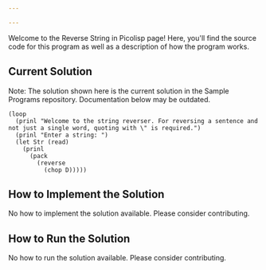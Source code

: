 ```yaml
---

---
```


Welcome to the Reverse String in Picolisp page! Here, you'll find the source code for this program as well as a description of how the program works.

## Current Solution

Note: The solution shown here is the current solution in the Sample Programs repository. Documentation below may be outdated.

```Picolisp
(loop 
  (prinl "Welcome to the string reverser. For reversing a sentence and not just a single word, quoting with \" is required.")
  (prinl "Enter a string: ")
  (let Str (read) 
    (prinl 
      (pack
        (reverse 
          (chop D))))) 

```

## How to Implement the Solution

No how to implement the solution available. Please consider contributing.

## How to Run the Solution

No how to run the solution available. Please consider contributing.